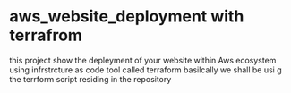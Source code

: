 # aws_website_deployment with terrafrom
this project show the depleyment of your website within Aws ecosystem using infrstrcture as code tool called terraform basilcally we shall be usi g the terrform script residing in the repository
